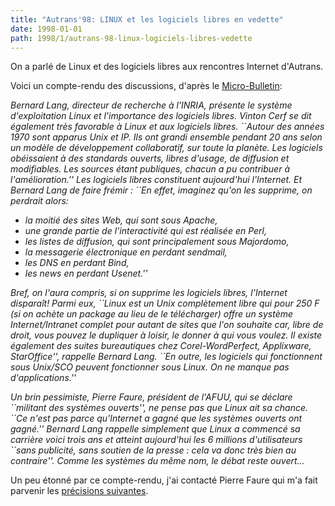 ```yaml
---
title: "Autrans'98: LINUX et les logiciels libres en vedette"
date: 1998-01-01
path: 1998/1/autrans-98-linux-logiciels-libres-vedette
---
```


<P>
On a parlé de Linux et des logiciels libres aux rencontres Internet d'Autrans.
</P>
<P>
Voici un compte-rendu des discussions, d'après le
<A HREF="http://www.lmb.cnrs.fr/Webdo.html">Micro-Bulletin</A>:
</P>

<CITE>
<P>
Bernard Lang, directeur de recherche à l'INRIA, présente le système
d'exploitation Linux et l'importance des logiciels libres. Vinton Cerf se
dit également très favorable à Linux et aux logiciels libres.
``Autour des années 1970 sont apparus Unix et IP. Ils ont grandi ensemble
pendant 20 ans selon un modèle de développement collaboratif, sur toute la
planète. Les logiciels obéissaient  à des standards ouverts, libres
d'usage, de diffusion et modifiables. Les sources étant publiques, chacun a
pu contribuer à l'amélioration.''
Les logiciels libres constituent aujourd'hui l'Internet. Et Bernard Lang de
faire frémir : ``En effet, imaginez qu'on les supprime, on perdrait alors:
<UL>

<LI>la moitié des sites Web, qui sont sous Apache,

<LI>une grande partie de l'interactivité qui est réalisée en Perl,

<LI>les listes de diffusion, qui sont principalement sous Majordomo,

<LI>la messagerie électronique en perdant sendmail,

<LI>les DNS en perdant Bind,

<LI>les news en perdant Usenet.''

</UL>

</P>
<P>
Bref, on l'aura compris, si on supprime les logiciels libres, l'Internet
disparaît!
Parmi eux, ``Linux est un Unix complètement libre qui pour 250 F (si on
achète un package au lieu de le télécharger) offre un système
Internet/Intranet complet pour autant de sites que l'on souhaite car, libre
de droit, vous pouvez le dupliquer à loisir, le donner à qui vous voulez.
Il existe également des suites bureautiques chez Corel-WordPerfect,
Applixware, StarOffice'', rappelle Bernard Lang. ``En outre, les logiciels
qui fonctionnent sous Unix/SCO peuvent fonctionner sous Linux. On ne manque
pas d'applications.''
</P>

<P>
Un brin pessimiste, Pierre Faure, président de l'AFUU, qui se déclare
``militant des systèmes ouverts'', ne pense pas que Linux ait sa chance.
``Ce n'est pas parce qu'Internet a gagné que les systèmes ouverts ont gagné.''
Bernard Lang rappelle simplement que Linux a commencé sa carrière voici
trois ans et atteint aujourd'hui les 6 millions d'utilisateurs ``sans
publicité, sans soutien de la presse : cela va donc très bien au contraire''.
Comme les systèmes du même nom, le débat reste ouvert...
</P>

</CITE>
<P>
Un peu étonné par ce compte-rendu, j'ai contacté Pierre Faure qui m'a
fait parvenir les <A HREF="../articles/9800/faure.html">précisions suivantes</A>.
</P>


